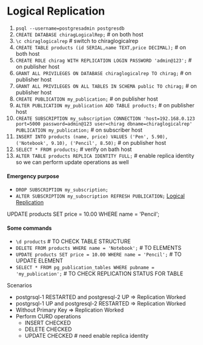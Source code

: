 # Logical Replication
1. `psql --username=postgresadmin postgresdb`
2. `CREATE DATABASE chiragLogicalRep;` # on both host
3. `\c chiraglogicalrep` # switch to chiraglogicalrep
4. `CREATE TABLE products (id SERIAL,name TEXT,price DECIMAL);` # on both host
5. `CREATE ROLE chirag WITH REPLICATION LOGIN PASSWORD 'admin@123';` # on publisher host
6. `GRANT ALL PRIVILEGES ON DATABASE chiraglogicalrep TO chirag;` # on publisher host
7. `GRANT ALL PRIVILEGES ON ALL TABLES IN SCHEMA public TO chirag;` # on publisher host
8. `CREATE PUBLICATION my_publication;` # on publisher host
9. `ALTER PUBLICATION my_publication ADD TABLE products;` # on publisher host
10. `CREATE SUBSCRIPTION my_subscription CONNECTION 'host=192.168.0.123 port=5000 password=admin@123 user=chirag dbname=chiraglogicalrep' PUBLICATION my_publication;` # on subscriber host
11. `INSERT INTO products (name, price) VALUES ('Pen', 5.90), ('Notebook', 9.10), ('Pencil', 8.50);` # on publisher host
12. `SELECT * FROM products;` # verify on bath host
13. `ALTER TABLE products REPLICA IDENTITY FULL;` # enable replica identity so we can perform update operations as well

<!-- 
14. `CREATE TABLE orders (quantity INT,price DECIMAL);`
15. `ALTER PUBLICATION my_publication ADD TABLE orders;` 
16. `INSERT INTO orders (quantity, price) VALUES (10, 99.99),(5, 49.50);`
-->

#### Emergency purpose
- `DROP SUBSCRIPTION my_subscription;`
- `ALTER SUBSCRIPTION my_subscription REFRESH PUBLICATION;` 
[Logical Replication](https://www.youtube.com/watch?v=qKdcwkRMaNI)

UPDATE products SET price = 10.00 WHERE name = 'Pencil';
#### Some commands
- `\d products` # TO CHECK TABLE STRUCTURE
- `DELETE FROM products WHERE name = 'Notebook';`  # TO ELEMENTS
- `UPDATE products SET price = 10.00 WHERE name = 'Pencil';` # TO UPDATE ELEMENT
- `SELECT * FROM pg_publication_tables WHERE pubname = 'my_publication';` # TO CHECK REPLICATION STATUS FOR TABLE

Scenarios
- postgrsql-1 RESTARTED and postgresql-2 UP => Replication Worked
- postgrsql-1 UP and postgresql-2 RESTARTED => Replication Worked
- Without Primary Key => Replication Worked
- Perform CURD operations
    - INSERT CHECKED
    - DELETE CHECKED
    - UPDATE CHECKED # need enable replica identity


